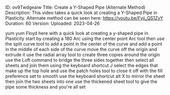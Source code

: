 ID: ov9Twdgeaiw
Title: Create a Y-Shaped Pipe (Alternate Method)
Description: This video takes a quick look at creating a Y-Shaped Pipe in Plasticity. Alternate method can be seen here: https://youtu.be/Fvji_QS1ZvY
Duration: 60
Version: 
Uploaded: 2023-04-26

yum yum Floyd here with a quick look at
creating a y-shaped pipe in Plasticity
start by creating a 180 Arc using the
center point Arc tool then use the split
curve tool to add a point in the center
of the curve and add a point in the
middle of each side of the curve move
the curve off the origin and extrude it
use the radial array tool to create
three copies around the origin use the
Loft command to bridge the three sides
together
then select all sheets and join them
using the keyboard shortcut J select the
edges that make up the top hole and use
the patch holes tool to close it off
with the fill preference set to smooth
use the keyboard shortcut alt X
to mirror the sheet then join the two
sheets into one use the thickened sheet
tool to give the pipe some thickness and
you're all set